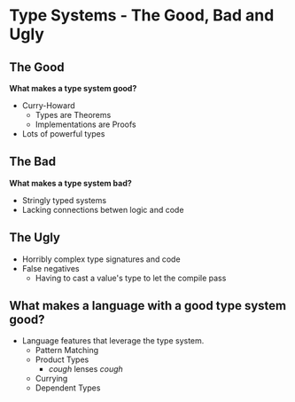 # Type Systems - The Good, Bad and Ugly

## The Good

__What makes a type system good?__

- Curry-Howard
  - Types are Theorems
  - Implementations are Proofs
- Lots of powerful types

## The Bad

__What makes a type system bad?__

- Stringly typed systems
- Lacking connections betwen logic and code

## The Ugly

- Horribly complex type signatures and code
- False negatives
  - Having to cast a value's type to let the compile pass

## What makes a language with a good type system good?

- Language features that leverage the type system.
  - Pattern Matching
  - Product Types
    - *cough* lenses *cough*
  - Currying
  - Dependent Types
